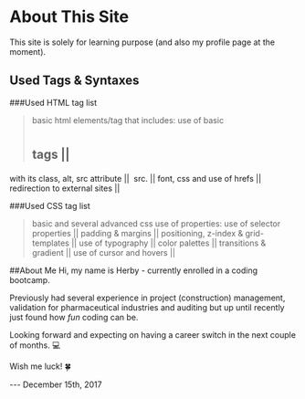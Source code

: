 
# About This Site


This site is solely for learning purpose (and also my profile page at the moment).

## Used Tags & Syntaxes

###Used HTML tag list

> basic html elements/tag that includes:
use of basic <h1><h2><p> tags ||
<div> with its class, alt, src attribute ||
<img> src. || <link> font, css and use of hrefs || redirection to external sites ||

###Used CSS tag list
> basic and several advanced css use of properties:
use of selector properties || padding & margins || positioning, z-index & grid-templates || use of typography || color palettes || transitions & gradient || use of cursor and hovers ||



##About Me
Hi, my name is Herby - currently enrolled in a coding bootcamp.

Previously had several experience in project (construction) management, validation for pharmaceutical industries and auditing but up until recently just found how _fun_ coding can be.

Looking forward and expecting on having a career switch in the next couple of months. :computer:

Wish me luck! :four_leaf_clover:


--- December 15th, 2017

